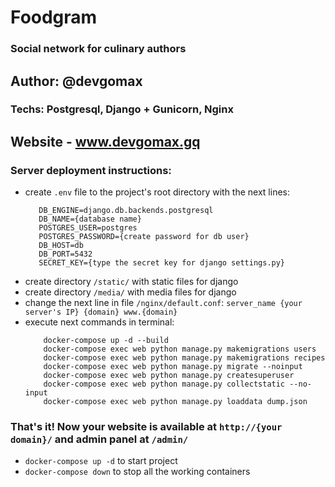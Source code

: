 # Foodgram
### Social network for culinary authors
## Author: @devgomax
### Techs: Postgresql, Django + Gunicorn, Nginx
## Website - www.devgomax.gq
### Server deployment instructions:
- create ```.env``` file to the project's root directory with the next lines:
     ```
        DB_ENGINE=django.db.backends.postgresql
        DB_NAME={database name}
        POSTGRES_USER=postgres
        POSTGRES_PASSWORD={create password for db user}
        DB_HOST=db
        DB_PORT=5432
        SECRET_KEY={type the secret key for django settings.py}
     ```
- create directory ```/static/``` with static files for django
- create directory ```/media/``` with media files for django
- change the next line in file ```/nginx/default.conf```:
    ```server_name {your server's IP} {domain} www.{domain}```
- execute next commands in terminal:
    ```
        docker-compose up -d --build
        docker-compose exec web python manage.py makemigrations users
        docker-compose exec web python manage.py makemigrations recipes
        docker-compose exec web python manage.py migrate --noinput
        docker-compose exec web python manage.py createsuperuser
        docker-compose exec web python manage.py collectstatic --no-input
        docker-compose exec web python manage.py loaddata dump.json
    ```
### That's it! Now your website is available at ```http://{your domain}/``` and admin panel at ```/admin/```
- ```docker-compose up -d``` to start project
- ```docker-compose down``` to stop all the working containers